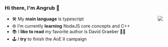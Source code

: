 ### Hi there, I'm Angrub 👋

<img align='right' src='https://github-readme-stats.vercel.app/api/top-langs/?username=Angrub&layout=compact' />

* 🛠 My **main language** is typescript
* ⚙ I’m currently **learning** NodeJS core concepts and C++
* 📚 I **like to read** my favorite author is David Graeber 🚩🏴
* 🕹 I **try** to finish the AoE II campaign

